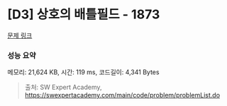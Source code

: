 # [D3] 상호의 배틀필드 - 1873 

[문제 링크](https://swexpertacademy.com/main/code/problem/problemDetail.do?contestProbId=AV5LyE7KD2ADFAXc) 

### 성능 요약

메모리: 21,624 KB, 시간: 119 ms, 코드길이: 4,341 Bytes



> 출처: SW Expert Academy, https://swexpertacademy.com/main/code/problem/problemList.do